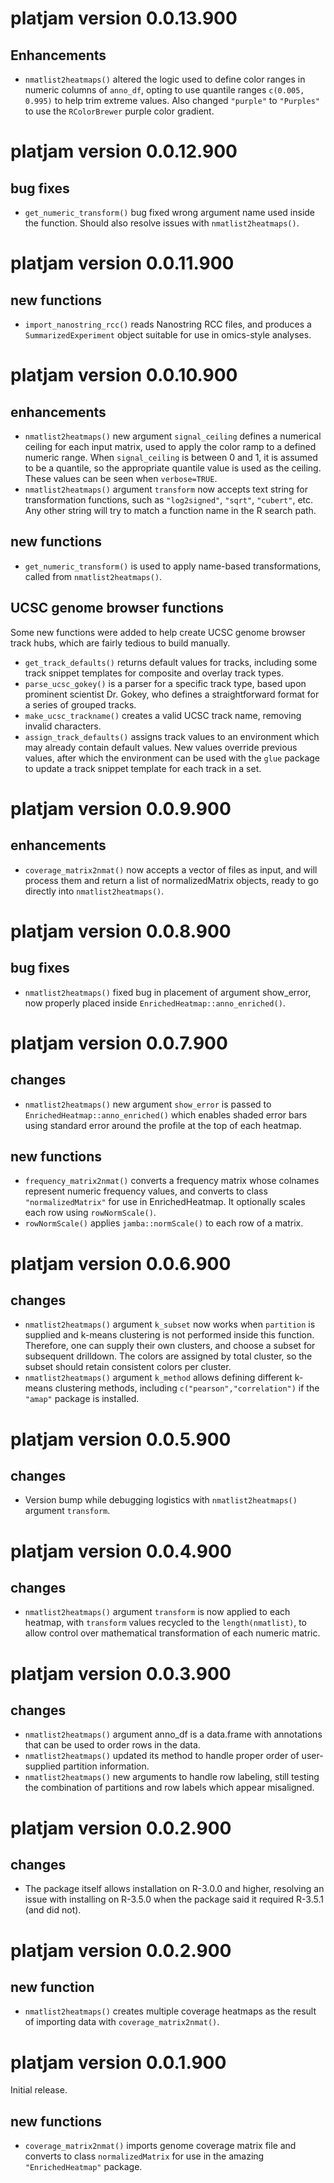 # platjam version 0.0.13.900

## Enhancements

* `nmatlist2heatmaps()` altered the logic used to define color ranges
in numeric columns of `anno_df`, opting to use quantile ranges
`c(0.005, 0.995)` to help trim extreme values. Also changed `"purple"`
to `"Purples"` to use the `RColorBrewer` purple color gradient.

# platjam version 0.0.12.900

## bug fixes

* `get_numeric_transform()` bug fixed wrong argument name used inside
the function. Should also resolve issues with `nmatlist2heatmaps()`.

# platjam version 0.0.11.900

## new functions

* `import_nanostring_rcc()` reads Nanostring RCC files, and produces
a `SummarizedExperiment` object suitable for use in omics-style
analyses.

# platjam version 0.0.10.900

## enhancements

* `nmatlist2heatmaps()` new argument `signal_ceiling` defines
a numerical ceiling for each input matrix, used to apply the
color ramp to a defined numeric range. When `signal_ceiling`
is between 0 and 1, it is assumed to be a quantile, so the
appropriate quantile value is used as the ceiling. These
values can be seen when `verbose=TRUE`.
* `nmatlist2heatmaps()` argument `transform` now accepts text
string for transformation functions, such as `"log2signed"`,
`"sqrt"`, `"cubert"`, etc. Any other string will try to
match a function name in the R search path.

## new functions

* `get_numeric_transform()` is used to apply name-based
transformations, called from `nmatlist2heatmaps()`.

## UCSC genome browser functions

Some new functions were added to help create UCSC genome
browser track hubs, which are fairly tedious to build manually.

* `get_track_defaults()` returns default values for tracks,
including some track snippet templates for composite and
overlay track types.
* `parse_ucsc_gokey()` is a parser for a specific track type,
based upon prominent scientist Dr. Gokey, who defines a straightforward
format for a series of grouped tracks.
* `make_ucsc_trackname()` creates a valid UCSC track name, removing
invalid characters.
* `assign_track_defaults()` assigns track values to an environment
which may already contain default values. New values override previous
values, after which the environment can be used with the `glue`
package to update a track snippet template for each track in a set.


# platjam version 0.0.9.900

## enhancements

* `coverage_matrix2nmat()` now accepts a vector of files as
input, and will process them and return a list of normalizedMatrix
objects, ready to go directly into `nmatlist2heatmaps()`.

# platjam version 0.0.8.900

## bug fixes

* `nmatlist2heatmaps()` fixed bug in placement of argument
show_error, now properly placed inside `EnrichedHeatmap::anno_enriched()`.

# platjam version 0.0.7.900

## changes

* `nmatlist2heatmaps()` new argument `show_error` is
passed to `EnrichedHeatmap::anno_enriched()` which enables
shaded error bars using standard error around the profile
at the top of each heatmap.

## new functions

* `frequency_matrix2nmat()` converts a frequency matrix
whose colnames represent numeric frequency values, and
converts to class `"normalizedMatrix"` for use in
EnrichedHeatmap. It optionally scales each row using
`rowNormScale()`.
* `rowNormScale()` applies `jamba::normScale()` to each
row of a matrix.

# platjam version 0.0.6.900

## changes

* `nmatlist2heatmaps()` argument `k_subset` now
works when `partition` is supplied and k-means
clustering is not performed inside this function.
Therefore, one can supply their own clusters, and
choose a subset for subsequent drilldown. The
colors are assigned by total cluster, so the subset
should retain consistent colors per cluster.
* `nmatlist2heatmaps()` argument `k_method` allows
defining different k-means clustering methods, including
`c("pearson","correlation")` if the `"amap"`
package is installed.

# platjam version 0.0.5.900

## changes

* Version bump while debugging logistics with 
`nmatlist2heatmaps()` argument `transform`.

# platjam version 0.0.4.900

## changes

* `nmatlist2heatmaps()` argument `transform` is now applied
to each heatmap, with `transform` values recycled to the
`length(nmatlist)`, to allow control over mathematical
transformation of each numeric matric.

# platjam version 0.0.3.900

## changes

* `nmatlist2heatmaps()` argument anno_df is a data.frame with
annotations that can be used to order rows in the data.
* `nmatlist2heatmaps()` updated its method to handle proper
order of user-supplied partition information.
* `nmatlist2heatmaps()` new arguments to handle row labeling,
still testing the combination of partitions and row labels
which appear misaligned.

# platjam version 0.0.2.900

## changes

* The package itself allows installation on R-3.0.0 and higher,
resolving an issue with installing on R-3.5.0 when the
package said it required R-3.5.1 (and did not).

# platjam version 0.0.2.900

## new function

* `nmatlist2heatmaps()` creates multiple coverage heatmaps
as the result of importing data with `coverage_matrix2nmat()`.

# platjam version 0.0.1.900

Initial release.

## new functions

* `coverage_matrix2nmat()` imports genome coverage matrix
file and converts to class `normalizedMatrix` for use in
the amazing `"EnrichedHeatmap"` package.
